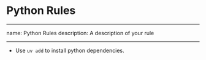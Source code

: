 # Python Rules

---

name: Python Rules
description: A description of your rule

---

- Use `uv add` to install python dependencies.
